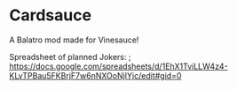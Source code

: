 # Cardsauce
A Balatro mod made for Vinesauce!

Spreadsheet of planned Jokers: ;
https://docs.google.com/spreadsheets/d/1EhX1TviLLW4z4-KLvTPBau5FKBrjF7w6nNXOoNjIYjc/edit#gid=0
